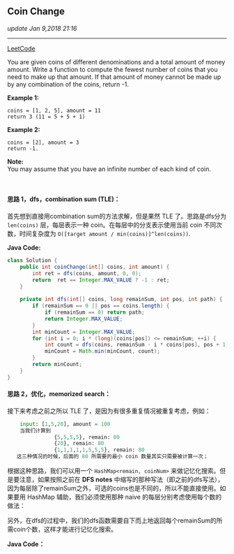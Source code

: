 ## Coin Change
_update Jan 9,2018  21:16_

---
[LeetCode](https://leetcode.com/problems/coin-change/description/)

You are given coins of different denominations and a total amount of money amount. Write a function to compute the fewest number of coins that you need to make up that amount. If that amount of money cannot be made up by any combination of the coins, return -1.

**Example 1:**

    coins = [1, 2, 5], amount = 11
    return 3 (11 = 5 + 5 + 1)

**Example 2:**

    coins = [2], amount = 3
    return -1.

**Note:**  
You may assume that you have an infinite number of each kind of coin.

<br>

#### 思路 1，dfs，combination sum (TLE)：
首先想到直接用combination sum的方法求解，但是果然 TLE 了。思路是dfs分为 `len(coins)` 层，每层表示一种 coin。在每层中的分支表示使用当前 coin 不同次数，时间复杂度为 `O([target amount / min(coins)]^len(coins))`.

**Java Code:**

```java
class Solution {
    public int coinChange(int[] coins, int amount) {
        int ret = dfs(coins, amount, 0, 0);
        return  ret == Integer.MAX_VALUE ? -1 : ret;
    }
    
    private int dfs(int[] coins, long remainSum, int pos, int path) {
        if (remainSum == 0 || pos == coins.length) {
            if (remainSum == 0) return path;
            return Integer.MAX_VALUE;
        }
        int minCount = Integer.MAX_VALUE;
        for (int i = 0; i * (long)(coins[pos]) <= remainSum; ++i) {
            int count = dfs(coins, remainSum - i * coins[pos], pos + 1, path + i);
            minCount = Math.min(minCount, count);
        }
        return minCount;
    }
}
```

#### 思路 2，优化，memorized search：
接下来考虑之前之所以 TLE 了，是因为有很多重复情况被重复考虑，例如：
```python
    input: [1,5,20], amount = 100
    当我们计算到 
               {5,5,5,5}, remain: 80
               {20}, remain: 80
               {1,1,1,1,1,5,5,5}, remain: 80
   这三种情况的时候，后面的 80 所需要的最小 coin 数量其实只需要被计算一次；
```
根据这种思路，我们可以用一个 `HashMap<remain, coinNum>` 来做记忆化搜索。但是要注意，如果按照之前在 **DFS notes** 中缩写的那种写法（即之前的dfs写法），因为每层除了remainSum之外，可选的coins也是不同的，所以不能直接使用。如果要用 HashMap 辅助，我们必须使用那种 naive 的每层分别考虑使用每个数的做法：

另外，在dfs的过程中，我们的dfs函数需要自下而上地返回每个remainSum的所需coin个数，这样才能进行记忆化搜索。

**Java Code：**  
```java





















